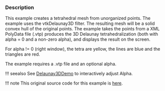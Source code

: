### Description
This example creates a tetrahedral mesh from unorganized points. The example uses the vtkDelaunay3D filter. The resulting mesh will be a solid convex hull of the original points. The example takes the points from a XML PolyData file (.vtp) produces the 3D Delaunay tetrahedralization (both with alpha = 0 and a non-zero alpha), and displays the result on the screen.

For alpha != 0 (right window), the tetra are yellow, the lines are blue and the triangles are red.

The example requires a .vtp file and an optional alpha.

!!! seealso
    See [Delaunay3DDemo](/Cxx/Modelling/Delaunay3DDemo) to interactively adjust Alpha.

!!! note
    This original source code for this example is [here](https://gitlab.kitware.com/vtk/vtk/blob/395857190c8453508d283958383bc38c9c2999bf/Examples/Modelling/Cxx/Delaunay3D.cxx).